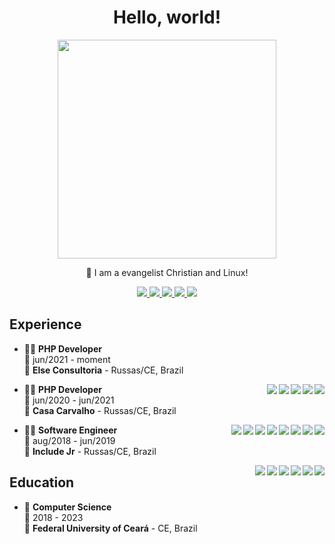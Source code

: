 <h1 align="center">Hello, world!</h1>

<p align="center">
  <a href="#">
    <img src="https://github-readme-stats.vercel.app/api?username=henriquelopeslima&show_icons=true&count_private=true&theme=dark" width="350">
  </a>
</p>

<p align="center">
  📖 I am a evangelist Christian and Linux!
</p>

<p align="center">
    <a href="https://github.com/henriquelopeslima">
        <img src="https://img.shields.io/badge/-Github-000?style=flat-square&logo=Github&logoColor=white&link=https://github.com/henriquelopeslima">
    </a>
    <a href="https://www.linkedin.com/in/henrique-lopes-lima/">
        <img src="https://img.shields.io/badge/-LinkedIn-blue?style=flat-square&logo=Linkedin&logoColor=white&link=https://www.linkedin.com/in/henriquelopeslima/">
    </a>
    <a href="mailto:henriquelopeslima.hll@gmail.com">
        <img src="https://img.shields.io/badge/-Gmail-c14438?style=flat-square&logo=Gmail&logoColor=white&link=mailto:henriquelopeslima@gmail.com">
    </a>
    <a href="https://medium.com/@henriquelopeslima">
        <img src="https://img.shields.io/badge/-Medium-134544?style=flat-square&labelColor=134544&logo=medium&logoColor=white&link=https://www.medium.com/@henriquelopeslima">
    </a>
    <a href="https://twitter.com/h3nr1qu3l1m4">
        <imm src="https://img.shields.io/badge/-Twitter-1ca0f1?style=flat-square&labelColor=1ca0f1&logo=twitter&logoColor=white&link=https://twitter.com/h3nr1qu3l1m4">
    </a>
    <a href="https://www.instagram.com/henriquelopeslima/">
        <img src="https://img.shields.io/badge/-Instagram-C13584?style=flat-square&labelColor=C13584&logo=instagram&logoColor=white&link=https://www.instagram.com/henriquelopeslima/">
    </a>
</p>

<!-- <details>
  <summary>📃 Resume</summary> -->

## Experience

- 👨‍💻 **PHP Developer**\
📆 jun/2021 - moment\
📍 **Else Consultoria** - Russas/CE, Brazil
  
<img align="right" src="https://img.shields.io/badge/PostgreSQL-316192?style=flat-square&logo=postgresql&logoColor=white" />
<img align="right" src="https://img.shields.io/badge/GitLab-330F63?style=flat-square&logo=gitlab&logoColor=white" />
<img align="right" src="https://img.shields.io/badge/Docker-3498DB?style=flat-square&logo=docker&logoColor=white" />
<img align="right" src="https://img.shields.io/badge/Symfony-000000?style=flat-square&logo=Symfony&logoColor=white" />
<img align="right" src="https://img.shields.io/badge/PHP-777BB4?style=flat-square&logo=php&logoColor=white" />

- 👨‍💻 **PHP Developer**\
📆 jun/2020 - jun/2021\
📍 **Casa Carvalho** - Russas/CE, Brazil
  
<img align="right" src="https://img.shields.io/badge/Figma-F24E1E?style=flat-square&logo=figma&logoColor=white" />
<img align="right" src="https://img.shields.io/badge/Vue.js-35495E?style=flat-squar&logo=vuedotjs&logoColor=4FC08D" />
<img align="right" src="https://img.shields.io/badge/html5-E34F26?style=flat-square&logo=html5&logoColor=white" />
<img align="right" src="https://img.shields.io/badge/css3-1572B6?style=flat-square&logo=css3&logoColor=white" />
<img align="right" src="https://img.shields.io/badge/bootstrap-563D7C?style=flat-square&logo=bootstrap&logoColor=white" />
<img align="right" src="https://img.shields.io/badge/Laravel-FF2D20?style=flat-square&logo=laravel&logoColor=white" />
<img align="right" src="https://img.shields.io/badge/Codeigniter-EF4223?style=flat-square&logo=codeigniter&logoColor=white" />
<img align="right" src="https://img.shields.io/badge/PHP-777BB4?style=flat-square&logo=php&logoColor=white" />
  
- 👨‍💻 **Software Engineer**\
📆 aug/2018 - jun/2019\
📍 **Include Jr** - Russas/CE, Brazil
  
<img align="right" src="https://img.shields.io/badge/Figma-F24E1E?style=flat-square&logo=figma&logoColor=white" />
<img align="right" src="https://img.shields.io/badge/Github-181717?style=flat-square&logo=github&logoColor=white" />
<img align="right" src="https://img.shields.io/badge/C Sharp-239120?style=flat-square&logo=c-sharp&logoColor=white" />
<img align="right" src="https://img.shields.io/badge/html5-E34F26?style=flat-square&logo=html5&logoColor=white" />
<img align="right" src="https://img.shields.io/badge/css3-1572B6?style=flat-square&logo=css3&logoColor=white" />
<img align="right" src="https://img.shields.io/badge/bootstrap-563D7C?style=flat-square&logo=bootstrap&logoColor=white"
  
<hr> 
     
## Education

- 📖 **Computer Science**\
📆 2018 - 2023\
📍 **Federal University of Ceará** - CE, Brazil

<!-- <p align='center'>
  <a href="#">
    <img src="https://badges.pufler.dev/visits/henriquelopeslima/pavo">
  </a>
  hipsters and nerds have come here o/
</p> -->
